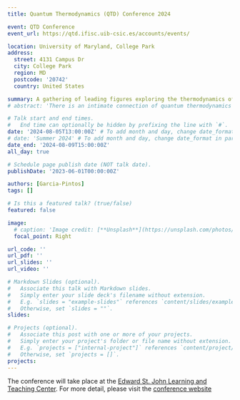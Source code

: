 ```yaml
---
title: Quantum Thermodynamics (QTD) Conference 2024

event: QTD Conference
event_url: https://qtd.ifisc.uib-csic.es/accounts/events/

location: University of Maryland, College Park
address:
  street: 4131 Campus Dr
  city: College Park
  region: MD
  postcode: '20742'
  country: United States

summary: A gathering of leading figures exploring the thermodynamics of quantum systems.
# abstract: 'There is an intimate connection of quantum thermodynamics with the theory of open quantum systems. Quantum mechanics inserts dynamics into thermodynamics, giving a sound foundation to finite-time-thermodynamics. The main assumption is that the entire world is a large closed system, and therefore, time evolution is governed by a unitary transformation generated by a global Hamiltonian.'

# Talk start and end times.
#   End time can optionally be hidden by prefixing the line with `#`.
date: '2024-08-05T13:00:00Z' # To add month and day, change date_format in params.yaml
# date: 'Summer 2024' # To add month and day, change date_format in params.yaml
date_end: '2024-08-09T15:00:00Z'
all_day: true

# Schedule page publish date (NOT talk date).
publishDate: '2023-06-01T00:00:00Z'

authors: [Garcia-Pintos]
tags: []

# Is this a featured talk? (true/false)
featured: false

image:
  # caption: 'Image credit: [**Unsplash**](https://unsplash.com/photos/bzdhc5b3Bxs)'
  focal_point: Right

url_code: ''
url_pdf: ''
url_slides: ''
url_video: ''

# Markdown Slides (optional).
#   Associate this talk with Markdown slides.
#   Simply enter your slide deck's filename without extension.
#   E.g. `slides = "example-slides"` references `content/slides/example-slides.md`.
#   Otherwise, set `slides = ""`.
slides:

# Projects (optional).
#   Associate this post with one or more of your projects.
#   Simply enter your project's folder or file name without extension.
#   E.g. `projects = ["internal-project"]` references `content/project/deep-learning/index.md`.
#   Otherwise, set `projects = []`.
projects:
---
```


The conference will take place at the [Edward St. John Learning and Teaching Center](https://goo.gl/maps/1oopBhs7BQPviSR39). For more detail, please visit the [conference website](https://qtd2024.umd.edu)